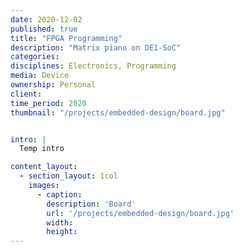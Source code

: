 ```yaml
---
date: 2020-12-02
published: true
title: "FPGA Programming"
description: "Matrix piano on DE1-SoC"
categories: 
disciplines: Electronics, Programming
media: Device
ownership: Personal
client:
time_period: 2020
thumbnail: "/projects/embedded-design/board.jpg"


intro: |
  Temp intro

content_layout:
  - section_layout: 1col
    images:
      - caption:
        description: 'Board'
        url: '/projects/embedded-design/board.jpg'
        width:
        height:
---
```

